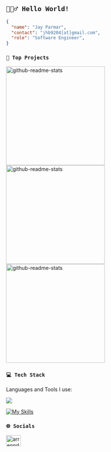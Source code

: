 ## `🙋🏻‍♂️ Hello World!`

```json
{
  "name": "Jay Parmar",
  "contact": "jhb9204[at]gmail.com",
  "role": "Software Engineer",
}
```

### `🚀 Top Projects`
<p align="left">
    <a href="https://github.com/arrenndajo/ExpenseTrackerWebApp"><img width="270" src="https://denvercoder1-github-readme-stats.vercel.app/api/pin/?username=arrenndajo&repo=ExpenseTrackerWebApp&theme=merko&show_icons=true" alt="github-readme-stats"></a>
  <a href="https://github.com/arrenndajo/Donezo-To-Do-List"><img width="270" src="https://denvercoder1-github-readme-stats.vercel.app/api/pin/?username=arrenndajo&repo=Donezo-To-Do-List&theme=merko&show_icons=true" alt="github-readme-stats"></a>
  <a href="https://github.com/arrenndajo/Python-Script-Folder-Organizer"><img width="270" src="https://denvercoder1-github-readme-stats.vercel.app/api/pin/?username=arrenndajo&repo=Python-Script-Folder-Organizer&theme=merko&show_icons=true" alt="github-readme-stats"></a>
</p>

### `💻 Tech Stack`
<p>Languages and Tools I use:</p>
<div align="left">
    <img src="https://skillicons.dev/icons?i=python,html,css,javascript,react,nodejs,mysql,django,git,firebase,aws,fastapi,tailwind,bootstrap"/><br>
</div>

[![My Skills](https://skillicons.dev/icons?i=vercel,linux,windows,apple,github,figma&theme=light)](https://skillicons.dev)

<!--

**Programming Languages:**
![C](https://img.shields.io/badge/c-%2300599C.svg?style=flat-square&logo=c&logoColor=white)
![C++](https://img.shields.io/badge/c++-%2300599C.svg?style=flat-square&logo=c%2B%2B&logoColor=white)
![Dart](https://img.shields.io/badge/dart-%230175C2.svg?style=flat-square&logo=dart&logoColor=white)
![Python](https://img.shields.io/badge/python-3670A0?style=flat-square&logo=python&logoColor=ffdd54)
![JavaScript](https://img.shields.io/badge/javascript-%23323330.svg?style=flat-square&logo=javascript&logoColor=%23F7DF1E)
![HTML5](https://img.shields.io/badge/html5-%23E34F26.svg?style=flat-square&logo=html5&logoColor=white)
![CSS3](https://img.shields.io/badge/CSS3-%231572B6.svg?style=flat-square&logo=css3&logoColor=white)

**Frameworks & Tools:**
![React Native](https://img.shields.io/badge/react_native-%2320232a.svg?style=flat-square&logo=react&logoColor=%2361DAFB)
![Flutter](https://img.shields.io/badge/Flutter-%2302569B.svg?style=flat-square&logo=Flutter&logoColor=white)
![NodeJS](https://img.shields.io/badge/node.js-6DA55F?style=flat-square&logo=node.js&logoColor=white)
![NestJS](https://img.shields.io/badge/nestjs-%23E0234E.svg?style=flat-square&logo=nestjs&logoColor=white)
![Express.js](https://img.shields.io/badge/express.js-%23404d59.svg?style=flat-square&logo=express&logoColor=%2361DAFB)
![FastAPI](https://img.shields.io/badge/FastAPI-005571?style=flat-square&logo=fastapi)
![Flask](https://img.shields.io/badge/flask-%23000.svg?style=flat-square&logo=flask&logoColor=white)
![Django](https://img.shields.io/badge/django-%23092E20.svg?style=flat-square&logo=django&logoColor=white)
![Streamlit](https://img.shields.io/badge/Streamlit-%23FE4B4B.svg?style=flat-square&logo=streamlit&logoColor=white)

**Databases & Cloud:**
![MongoDB](https://img.shields.io/badge/MongoDB-%234ea94b.svg?style=flat-square&logo=mongodb&logoColor=white)
![MySQL](https://img.shields.io/badge/mysql-4479A1.svg?style=flat-square&logo=mysql&logoColor=white)
![SQLite](https://img.shields.io/badge/sqlite-%2307405e.svg?style=flat-square&logo=sqlite&logoColor=white)
![Firebase](https://img.shields.io/badge/firebase-%23039BE5.svg?style=flat-square&logo=firebase)
![AWS](https://img.shields.io/badge/AWS-%23FF9900.svg?style=flat-square&logo=amazon-aws&logoColor=white)

**AI/ML Libraries & Tools:**
![TensorFlow](https://img.shields.io/badge/TensorFlow-%23FF6F00.svg?style=flat-square&logo=TensorFlow&logoColor=white)
![PyTorch](https://img.shields.io/badge/PyTorch-%23EE4C2C.svg?style=flat-square&logo=PyTorch&logoColor=white)
![scikit-learn](https://img.shields.io/badge/scikit--learn-%23F7931E.svg?style=flat-square&logo=scikit-learn&logoColor=white)
![Keras](https://img.shields.io/badge/Keras-%23D00000.svg?style=flat-square&logo=Keras&logoColor=white)
![NumPy](https://img.shields.io/badge/numpy-%23013243.svg?style=flat-square&logo=numpy&logoColor=white)
![Pandas](https://img.shields.io/badge/pandas-%23150458.svg?style=flat-square&logo=pandas&logoColor=white)
![Matplotlib](https://img.shields.io/badge/Matplotlib-%23ffffff.svg?style=flat-square&logo=Matplotlib&logoColor=black)

**Design & Productivity:**
![Figma](https://img.shields.io/badge/figma-%23F24E1E.svg?style=flat-square&logo=figma&logoColor=white)
![Canva](https://img.shields.io/badge/Canva-%2300C4CC.svg?style=flat-square&logo=Canva&logoColor=white)
![Git](https://img.shields.io/badge/git-%23F05033.svg?style=flat-square&logo=git&logoColor=white)
![GitHub](https://img.shields.io/badge/github-%23121011.svg?style=flat-square&logo=github&logoColor=white)

### `📊 GitHub Stats`
![](https://github-readme-streak-stats.herokuapp.com/?user=arrenndajo&theme=merko&hide_border=false)<br/>
-->

### `🌐 Socials`
<p align="left">
<a href="https://linkedin.com/in/arrenndajo" target="blank"><img align="center" src="https://raw.githubusercontent.com/rahuldkjain/github-profile-readme-generator/master/src/images/icons/Social/linked-in-alt.svg" alt="arrenndajo" height="30" width="40" /></a>
<!-- <a href="https://www.leetcode.com/arrenndajo" target="blank"><img align="center" src="https://raw.githubusercontent.com/rahuldkjain/github-profile-readme-generator/master/src/images/icons/Social/leet-code.svg" alt="arrenndajo" height="30" width="40" /></a> -->
</p>
